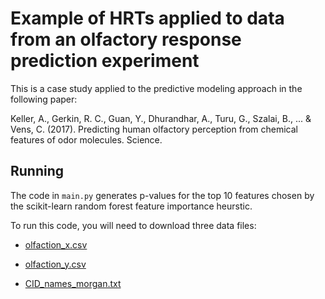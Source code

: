 # Example of HRTs applied to data from an olfactory response prediction experiment

This is a case study applied to the predictive modeling approach in the following paper:

Keller, A., Gerkin, R. C., Guan, Y., Dhurandhar, A., Turu, G., Szalai, B., ... & Vens, C. (2017). Predicting human olfactory perception from chemical features of odor molecules. Science.

## Running

The code in `main.py` generates p-values for the top 10 features chosen by the scikit-learn random forest feature importance heurstic.

To run this code, you will need to download three data files:

- [olfaction_x.csv](https://www.dropbox.com/s/4q51frewhct35y8/olfaction_x.csv?dl=0)

- [olfaction_y.csv](https://www.dropbox.com/s/k62gh4agpyjd2rf/olfaction_y.csv?dl=0)

- [CID_names_morgan.txt](https://www.dropbox.com/s/35ieczeja575606/CID_names_morgan.txt?dl=0)


